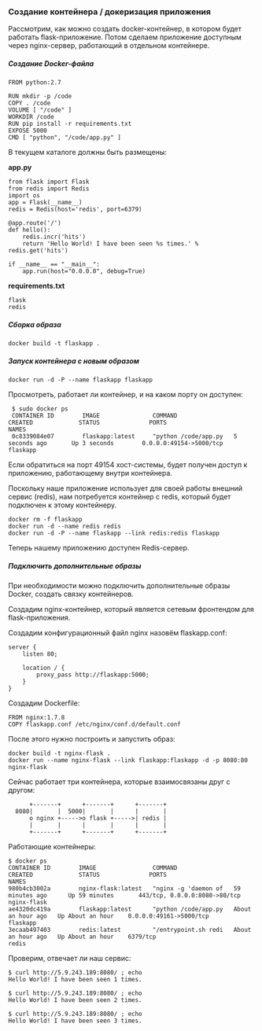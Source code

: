 ﻿### Создание контейнера / докеризация приложения

Рассмотрим, как можно создать docker-контейнер, в котором будет работать flask-приложение. Потом сделаем приложение доступным через nginx-сервер, работающий в отдельном контейнере.

##### Создание Docker-файла

```
FROM python:2.7

RUN mkdir -p /code
COPY . /code
VOLUME [ "/code" ]
WORKDIR /code
RUN pip install -r requirements.txt
EXPOSE 5000
CMD [ "python", "/code/app.py" ]
```

В текущем каталоге должны быть размещены:

**app.py**

```
from flask import Flask
from redis import Redis
import os
app = Flask(__name__)
redis = Redis(host='redis', port=6379)

@app.route('/')
def hello():
    redis.incr('hits')
    return 'Hello World! I have been seen %s times.' % redis.get('hits')

if __name__ == "__main__":
    app.run(host="0.0.0.0", debug=True)
```

**requirements.txt**

```
flask
redis
```

##### Сборка образа

```
docker build -t flaskapp .
```
##### Запуск контейнера с новым образом

```
docker run -d -P --name flaskapp flaskapp
```

Просмотреть, работает ли контейнер, и на каком порту он доступен:

```
 $ sudo docker ps
 CONTAINER ID        IMAGE               COMMAND                CREATED             STATUS              PORTS                     NAMES
 0c8339084e07        flaskapp:latest     "python /code/app.py   5 seconds ago       Up 3 seconds        0.0.0.0:49154->5000/tcp   flaskapp            
```

Если обратиться на порт 49154 хост-системы, будет получен доступ к приложению, работающему внутри контейнера.

Поскольку наше приложение использует для своей работы внешний сервис (redis), нам потребуется контейнер с redis, который будет подключен к этому контейнеру.

```
docker rm -f flaskapp
docker run -d --name redis redis
docker run -d -P --name flaskapp --link redis:redis flaskapp
```

Теперь нашему приложению доступен Redis-сервер.

##### Подключить дополнительные образы

При необходимости можно подключить дополнительные образы Docker, создать связку контейнеров.

Создадим nginx-контейнер, который является сетевым фронтендом для flask-приложения.

Создадим конфигурационный файл nginx назовём flaskapp.conf:

```
server {
    listen 80;

    location / {
        proxy_pass http://flaskapp:5000;
    }
}
```

Создадим Dockerfile:

```
FROM nginx:1.7.8
COPY flaskapp.conf /etc/nginx/conf.d/default.conf
```

После этого нужно построить и запустить образ:

```
docker build -t nginx-flask .
docker run --name nginx-flask --link flaskapp:flaskapp -d -p 8080:80 nginx-flask
```

Сейчас работает три контейнера, которые взаимосвязаны друг с другом:

```
      +-------+      +-------+      +-------+
  8080|       |  5000|       |      |       |
      o nginx +----->o flask +----->| redis |
      |       |      |       |      |       |
      +-------+      +-------+      +-------+
```

Работающие контейнеры:

```
$ docker ps
CONTAINER ID        IMAGE                COMMAND                CREATED             STATUS              PORTS                           NAMES
980b4cb3002a        nginx-flask:latest   "nginx -g 'daemon of   59 minutes ago      Up 59 minutes       443/tcp, 0.0.0.0:8080->80/tcp   nginx-flask         
ae4320dc419a        flaskapp:latest      "python /code/app.py   About an hour ago   Up About an hour    0.0.0.0:49161->5000/tcp         flaskapp            
3ecaab497403        redis:latest         "/entrypoint.sh redi   About an hour ago   Up About an hour    6379/tcp                        redis     
```

Проверим, отвечает ли наш сервис:

```
$ curl http://5.9.243.189:8080/ ; echo
Hello World! I have been seen 1 times.

$ curl http://5.9.243.189:8080/ ; echo
Hello World! I have been seen 2 times.

$ curl http://5.9.243.189:8080/ ; echo
Hello World! I have been seen 3 times.
```


